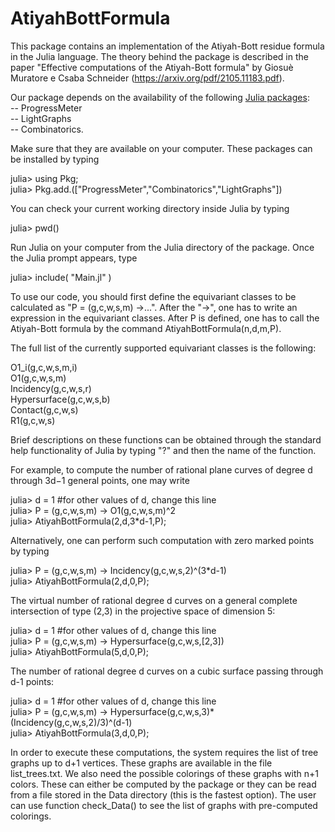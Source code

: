 # AtiyahBottFormula

This package contains an implementation of the Atiyah-Bott residue formula in the Julia language. The theory behind the package is described in the paper 
"Effective computations of the Atiyah-Bott formula" by Giosuè Muratore e Csaba Schneider (https://arxiv.org/pdf/2105.11183.pdf).

Our package depends on the availability of the following <a href="https://docs.julialang.org/en/v1/stdlib/Pkg/">Julia packages</a>:<br>
-- ProgressMeter<br>
-- LightGraphs<br>
-- Combinatorics.<br>

Make sure that they are available on your computer. These packages can be installed by typing 

julia> using Pkg;<br>
julia> Pkg.add.(["ProgressMeter","Combinatorics","LightGraphs"])

You can check your current working directory inside Julia by typing 

julia> pwd() 

Run Julia on your computer from the Julia directory of the package. Once the Julia prompt appears, type 

julia> include( "Main.jl" )

To use our code, you should first define the equivariant classes to be calculated as "P = (g,c,w,s,m) ->...".
After the "->", one has to write an expression in the equivariant classes. After P is defined, one has to call the
Atiyah-Bott formula by the command AtiyahBottFormula(n,d,m,P). 

The full list of the currently supported equivariant classes is the following:

O1_i(g,c,w,s,m,i)<br>
O1(g,c,w,s,m)<br>
Incidency(g,c,w,s,r)<br>
Hypersurface(g,c,w,s,b)<br>
Contact(g,c,w,s)<br>
R1(g,c,w,s)<br>

Brief descriptions on these functions can be obtained through the standard help functionality of Julia by typing "?" and then the name of the function.

For example, to compute the number of rational plane curves of degree d through 3d−1 general points, one may write

julia> d = 1 #for other values of d, change this line<br>
julia> P = (g,c,w,s,m) -> O1(g,c,w,s,m)^2<br>
julia> AtiyahBottFormula(2,d,3*d-1,P);<br>

Alternatively, one can perform such computation with zero marked points by typing

julia> P = (g,c,w,s,m) -> Incidency(g,c,w,s,2)^(3*d-1)<br>
julia> AtiyahBottFormula(2,d,0,P);<br>

The virtual number of rational degree d curves on a general complete intersection of type (2,3) in the projective space of dimension 5:

julia> d = 1 #for other values of d, change this line<br>
julia> P = (g,c,w,s,m) -> Hypersurface(g,c,w,s,[2,3])<br>
julia> AtiyahBottFormula(5,d,0,P);<br>

The number of rational degree d curves on a cubic surface passing through d-1 points:

julia> d = 1 #for other values of d, change this line<br>
julia> P = (g,c,w,s,m) -> Hypersurface(g,c,w,s,3)*(Incidency(g,c,w,s,2)/3)^(d-1)<br>
julia> AtiyahBottFormula(3,d,0,P);<br>


In order to execute these computations, the system requires the list of tree graphs up to d+1 vertices. These graphs are available in the file list_trees.txt. 
We also need the possible colorings of these graphs with n+1 colors. These can either be computed by the package or they can be read from a file stored 
in the Data directory (this is the fastest option). The user can use function check_Data() to see the list of graphs with pre-computed colorings. 
